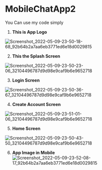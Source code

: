 # MobileChatApp2

You Can use my code simply 

1. **This is App Logo**

![Screenshot_2022-05-09-23-50-18-68_92b64b2a7aa6eb3771ed6e18d0029815](https://user-images.githubusercontent.com/54279953/167473348-f6ccbffe-d268-4a3f-97c0-71292d3eed87.jpg)

2. **This the Splash Screen**

![Screenshot_2022-05-09-23-50-23-06_32104496787d9d98e9caf9b6e9652718](https://user-images.githubusercontent.com/54279953/167473813-17b1b5f2-c4e4-4a19-8ae1-a462ed0d2724.jpg)

3. **Login Screen** 

![Screenshot_2022-05-09-23-50-36-67_32104496787d9d98e9caf9b6e9652718](https://user-images.githubusercontent.com/54279953/167474365-ff0e9a2a-e7d6-4a73-8c3c-d9d065ef4093.jpg)

4. **Create Account Screen**

![Screenshot_2022-05-09-23-51-01-06_32104496787d9d98e9caf9b6e9652718](https://user-images.githubusercontent.com/54279953/167474624-f1a391e4-2d35-4020-9511-d48db8698048.jpg)

5. **Home Screen**

![Screenshot_2022-05-09-23-50-43-50_32104496787d9d98e9caf9b6e9652718](https://user-images.githubusercontent.com/54279953/167474779-6596704d-a175-434a-87f9-382dbc52ac6f.jpg)

6. **App Image in Mobile**
![Screenshot_2022-05-09-23-52-08-17_92b64b2a7aa6eb3771ed6e18d0029815](https://user-images.githubusercontent.com/54279953/167474959-fd2cfec8-54f7-4b7b-89e7-724f178b3f51.jpg)

